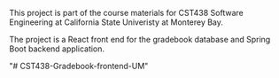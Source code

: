 This project is part of the course materials for CST438 Software Engineering at California State Univeristy at Monterey Bay.

The project is a React front end for the gradebook database and Spring Boot backend application. 

"# CST438-Gradebook-frontend-UM" 
